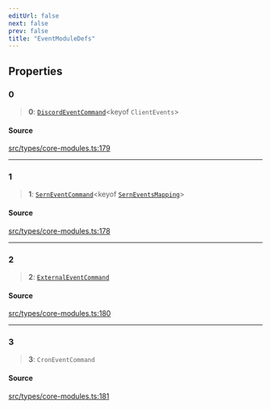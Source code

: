 ```yaml
---
editUrl: false
next: false
prev: false
title: "EventModuleDefs"
---
```


## Properties

### 0

> **0**: [`DiscordEventCommand`](/v4/api/interfaces/discordeventcommand/)\<keyof `ClientEvents`\>

#### Source

[src/types/core-modules.ts:179](https://github.com/sern-handler/handler/blob/3e9b9229c8e4036aa031b2eb106ad88a9cfb5a7b/src/types/core-modules.ts#L179)

***

### 1

> **1**: [`SernEventCommand`](/v4/api/interfaces/serneventcommand/)\<keyof [`SernEventsMapping`](/v4/api/interfaces/serneventsmapping/)\>

#### Source

[src/types/core-modules.ts:178](https://github.com/sern-handler/handler/blob/3e9b9229c8e4036aa031b2eb106ad88a9cfb5a7b/src/types/core-modules.ts#L178)

***

### 2

> **2**: [`ExternalEventCommand`](/v4/api/interfaces/externaleventcommand/)

#### Source

[src/types/core-modules.ts:180](https://github.com/sern-handler/handler/blob/3e9b9229c8e4036aa031b2eb106ad88a9cfb5a7b/src/types/core-modules.ts#L180)

***

### 3

> **3**: `CronEventCommand`

#### Source

[src/types/core-modules.ts:181](https://github.com/sern-handler/handler/blob/3e9b9229c8e4036aa031b2eb106ad88a9cfb5a7b/src/types/core-modules.ts#L181)
